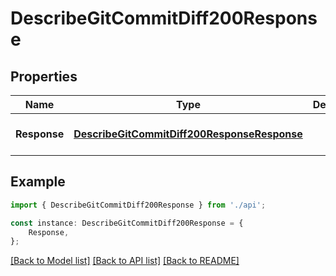 # DescribeGitCommitDiff200Response


## Properties

Name | Type | Description | Notes
------------ | ------------- | ------------- | -------------
**Response** | [**DescribeGitCommitDiff200ResponseResponse**](DescribeGitCommitDiff200ResponseResponse.md) |  | [optional] [default to undefined]

## Example

```typescript
import { DescribeGitCommitDiff200Response } from './api';

const instance: DescribeGitCommitDiff200Response = {
    Response,
};
```

[[Back to Model list]](../README.md#documentation-for-models) [[Back to API list]](../README.md#documentation-for-api-endpoints) [[Back to README]](../README.md)
